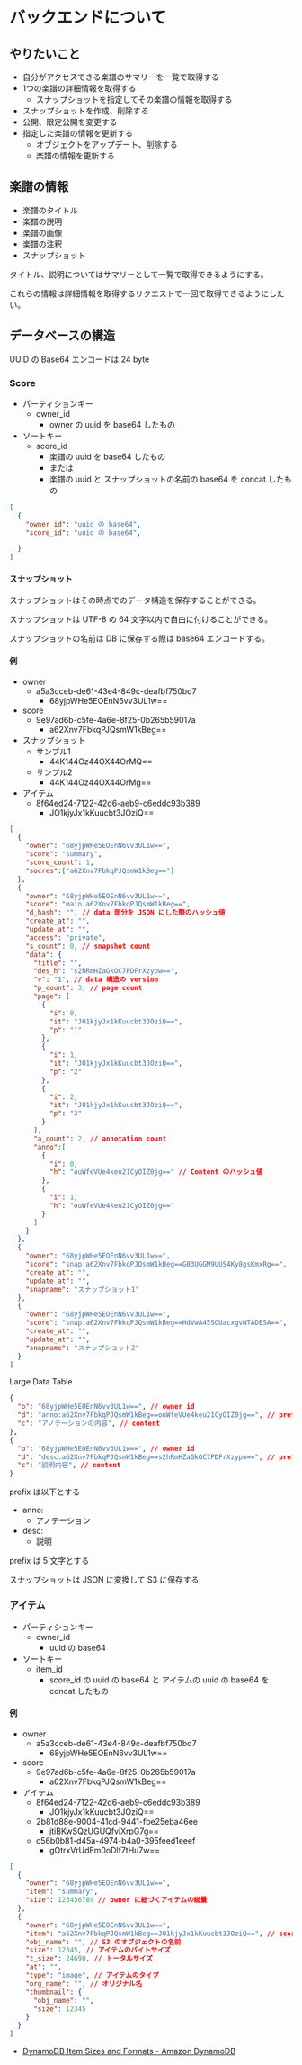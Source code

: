 # バックエンドについて

## やりたいこと

- 自分がアクセスできる楽譜のサマリーを一覧で取得する
- 1つの楽譜の詳細情報を取得する
  - スナップショットを指定してその楽譜の情報を取得する
- スナップショットを作成、削除する
- 公開、限定公開を変更する
- 指定した楽譜の情報を更新する
  - オブジェクトをアップデート、削除する
  - 楽譜の情報を更新する

## 楽譜の情報

- 楽譜のタイトル
- 楽譜の説明
- 楽譜の画像
- 楽譜の注釈
- スナップショット

タイトル、説明についてはサマリーとして一覧で取得できるようにする。

これらの情報は詳細情報を取得するリクエストで一回で取得できるようにしたい。

## データベースの構造

UUID の Base64 エンコードは 24 byte

### Score

- パーティションキー
  - owner_id
    - owner の uuid を base64 したもの
- ソートキー
  - score_id
    - 楽譜の uuid を base64 したもの
    - または
    - 楽譜の uuid と スナップショットの名前の base64 を concat したもの


```json
[
  {
    "owner_id": "uuid の base64",
    "score_id": "uuid の base64",

  }
]

```

#### スナップショット

スナップショットはその時点でのデータ構造を保存することができる。

スナップショットは UTF-8 の 64 文字以内で自由に付けることができる。

スナップショットの名前は DB に保存する際は base64 エンコードする。

#### 例

- owner
  - a5a3cceb-de61-43e4-849c-deafbf750bd7
    - 68yjpWHe5EOEnN6vv3UL1w==
- score
  - 9e97ad6b-c5fe-4a6e-8f25-0b265b59017a
    - a62Xnv7FbkqPJQsmW1kBeg==
- スナップショット
  - サンプル1
    - 44K144Oz44OX44OrMQ==
  - サンプル2
    - 44K144Oz44OX44OrMg==
- アイテム
  - 8f64ed24-7122-42d6-aeb9-c6eddc93b389
    - JO1kjyJx1kKuucbt3JOziQ==


```json
[
  {
    "owner": "68yjpWHe5EOEnN6vv3UL1w==",
    "score": "summary",
    "score_count": 1,
    "socres":["a62Xnv7FbkqPJQsmW1kBeg=="]
  },
  {
    "owner": "68yjpWHe5EOEnN6vv3UL1w==",
    "score": "main:a62Xnv7FbkqPJQsmW1kBeg==",
    "d_hash": "", // data 部分を JSON にした際のハッシュ値
    "create_at": "",
    "update_at": "",
    "access": "private",
    "s_count": 0, // snapshot count
    "data": {
      "title": "",
      "des_h": "s2hRmHZaGkOC7PDFrXzypw==",
      "v": "1", // data 構造の version
      "p_count": 3, // page count
      "page": [
        {
          "i": 0,
          "it": "JO1kjyJx1kKuucbt3JOziQ==",
          "p": "1"
        },
        {
          "i": 1,
          "it": "JO1kjyJx1kKuucbt3JOziQ==",
          "p": "2"
        },
        {
          "i": 2,
          "it": "JO1kjyJx1kKuucbt3JOziQ==",
          "p": "3"
        }
      ],
      "a_count": 2, // annotation count
      "anno":[
        {
          "i": 0,
          "h": "ouWfeVUe4keu21CyOIZ0jg==" // Content のハッシュ値
        },
        {
          "i": 1,
          "h": "ouWfeVUe4keu21CyOIZ0jg=="
        }
      ]
    }
  },
  {
    "owner": "68yjpWHe5EOEnN6vv3UL1w==",
    "score": "snap:a62Xnv7FbkqPJQsmW1kBeg==G83UGGM9UUS4Ky8gsKmxRg==",
    "create_at": "",
    "update_at": "",
    "snapname": "スナップショット1"
  },
  {
    "owner": "68yjpWHe5EOEnN6vv3UL1w==",
    "score": "snap:a62Xnv7FbkqPJQsmW1kBeg==HdVwA45SOUacxgvNTADESA==",
    "create_at": "",
    "update_at": "",
    "snapname": "スナップショット2"
  }
]
```

Large Data Table

```json
{
  "o": "68yjpWHe5EOEnN6vv3UL1w==", // owner id
  "d": "anno:a62Xnv7FbkqPJQsmW1kBeg==ouWfeVUe4keu21CyOIZ0jg==", // prefix + score id + アノテーションの内容にプレフィックスを付けハッシュ値を計算し base64 にしたもの
  "c": "アノテーションの内容", // content
},
{
  "o": "68yjpWHe5EOEnN6vv3UL1w==", // owner id
  "d": "desc:a62Xnv7FbkqPJQsmW1kBeg==s2hRmHZaGkOC7PDFrXzypw==", // prefix + score id + アノテーションの内容にプレフィックスを付けハッシュ値を計算し base64 にしたもの
  "c": "説明内容", // content
}
```

prefix は以下とする

- anno:
  - アノテーション
- desc:
  - 説明

prefix は 5 文字とする

スナップショットは JSON に変換して S3 に保存する

### アイテム

- パーティションキー
  - owner_id
    - uuid の base64
- ソートキー
  - item_id
    - score_id の uuid の base64 と アイテムの uuid の base64 を concat したもの

#### 例

- owner
  - a5a3cceb-de61-43e4-849c-deafbf750bd7
    - 68yjpWHe5EOEnN6vv3UL1w==
- score
  - 9e97ad6b-c5fe-4a6e-8f25-0b265b59017a
    - a62Xnv7FbkqPJQsmW1kBeg==
- アイテム
  - 8f64ed24-7122-42d6-aeb9-c6eddc93b389
    - JO1kjyJx1kKuucbt3JOziQ==
  - 2b81d88e-9004-41cd-9441-fbe25eba46ee
    - jtiBKwSQzUGUQfviXrpG7g==
  - c56b0b81-d45a-4974-b4a0-395feed1eeef
    - gQtrxVrUdEm0oDlf7tHu7w==

```json
[
  {
    "owner": "68yjpWHe5EOEnN6vv3UL1w==",
    "item": "summary",
    "size": 123456789 // owner に紐づくアイテムの総量
  },
  {
    "owner": "68yjpWHe5EOEnN6vv3UL1w==",
    "item": "a62Xnv7FbkqPJQsmW1kBeg==JO1kjyJx1kKuucbt3JOziQ==", // score id + item id
    "obj_name": "", // S3 のオブジェクトの名前
    "size": 12345, // アイテムのバイトサイズ
    "t_size": 24690, // トータルサイズ
    "at": "",
    "type": "image", // アイテムのタイプ
    "org_name": "", // オリジナル名
    "thumbnail": {
      "obj_name": "",
      "size": 12345
    }
  }
]
```

- [DynamoDB Item Sizes and Formats - Amazon DynamoDB](https://docs.aws.amazon.com/amazondynamodb/latest/developerguide/CapacityUnitCalculations.html)
